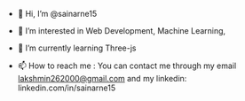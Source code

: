 - 👋 Hi, I’m @sainarne15
- 👀 I’m interested in Web Development, Machine Learning, 
- 🌱 I’m currently learning Three-js

- 📫 How to reach me : You can contact me through my email lakshmin262000@gmail.com and my linkedin: linkedin.com/in/sainarne15

<!---
sainarne15/sainarne15 is a ✨ special ✨ repository because its `README.md` (this file) appears on your GitHub profile.
You can click the Preview link to take a look at your changes.
--->
